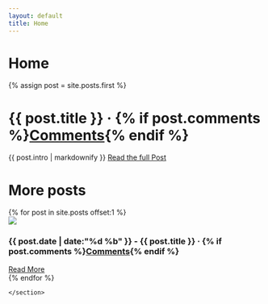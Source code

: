 ```yaml
---
layout: default
title: Home
---
```

# Home

{% assign post = site.posts.first %}
<div class="c-hero" style="background: url({{post.thumbnail_image.large | relative_url}})bottom center / cover no-repeat;">
   <h1 class="c-hero__title">{{ post.title }} · {% if post.comments %}<a href="{{ post.url }}#disqus_thread" class="disqus-comment-count">Comments</a>{% endif %}</h1>
   {{ post.intro | markdownify  }}
   <a href="{{ post.url }}" class="btn--hero">Read the full Post</a>
</div>

<div class="constrain">
    <h1>More posts</h1> 
    <section class="card-list">
            {% for post in site.posts offset:1 %}
            <div class="card">
                    <img src="{{ post.thumbnail_image.small }}" />
                    <div class="card-details">
                    <h3>{{ post.date | date:"%d %b" }} - {{ post.title }} · {% if post.comments %}<a href="{{ post.url }}#disqus_thread" class="disqus-comment-count">Comments</a>{% endif %}</h3>
                <a href="{{ post.url }}" class="btn">Read More</a>
                    </div>
                </div>
            {% endfor %}
           
    </section>
 </div>